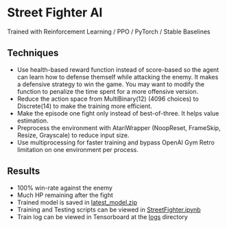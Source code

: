 # Street Fighter AI
Trained with Reinforcement Learning / PPO / PyTorch / Stable Baselines

## Techniques
- Use health-based reward function instead of score-based so the agent can learn how to defense themself while attacking the enemy. It makes a defensive strategy to win the game. You may want to modify the function to penalize the time spent for a more offensive version.
- Reduce the action space from MultiBinary(12) (4096 choices) to Discrete(14) to make the training more efficient.
- Make the episode one fight only instead of best-of-three. It helps value estimation.
- Preprocess the environment with AtariWrapper (NoopReset, FrameSkip, Resize, Grayscale) to reduce input size.
- Use multiprocessing for faster training and bypass OpenAI Gym Retro limitation on one environment per process.

## Results
- 100% win-rate against the enemy
- Much HP remaining after the fight
- Trained model is saved in [latest_model.zip](latest_model.zip)
- Training and Testing scripts can be viewed in [StreetFighter.ipynb](StreetFighter.ipynb)
- Train log can be viewed in Tensorboard at the [logs](logs) directory
